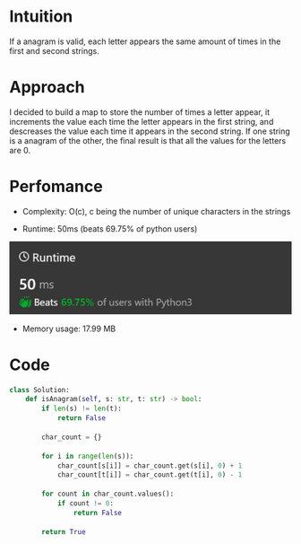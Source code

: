 # Intuition
If a anagram is valid, each letter appears the same amount of times in the first and second strings.

# Approach
I decided to build a map to store the number of times a letter appear, it increments the value each time the letter appears in the first string, and descreases the value each time it appears in the second string. If one string is a anagram of the other, the final result is that all the values for the letters are 0. 

# Perfomance

- Complexity: O(c), c being the number of unique characters in the strings

- Runtime: 50ms (beats 69.75% of python users)
<img src="./img/runtime.png">

- Memory usage: 17.99 MB 


# Code
```python
class Solution:
    def isAnagram(self, s: str, t: str) -> bool:
        if len(s) != len(t):
            return False

        char_count = {}

        for i in range(len(s)):
            char_count[s[i]] = char_count.get(s[i], 0) + 1
            char_count[t[i]] = char_count.get(t[i], 0) - 1

        for count in char_count.values():
            if count != 0:
                return False

        return True
```